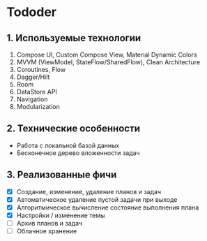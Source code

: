 # Tododer

## 1. Используемые технологии

1. Compose UI, Custom Compose View, Material Dynamic Colors
2. MVVM (ViewModel, StateFlow/SharedFlow), Clean Architecture
3. Coroutines, Flow
4. Dagger/Hilt
5. Room
6. DataStore API
7. Navigation
8. Modularization

## 2. Технические особенности

* Работа с локальной базой данных
* Бесконечное дерево вложенности задач

## 3. Реализованные фичи

* [X]  Создание, изменение, удаление планов и задач
* [X]  Автоматическое удаление пустой задачи при выходе
* [X]  Алгоритмическое вычисление состояние выполнения плана
* [X]  Настройки / изменение темы
* [ ]  Архив планов и задач
* [ ]  Облачное хранение
